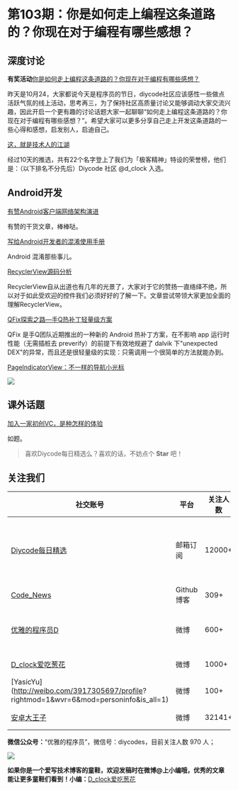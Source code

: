 # 第103期：你是如何走上编程这条道路的？你现在对于编程有哪些感想？

## 深度讨论

**有奖活动**[你是如何走上编程这条道路的？你现在对于编程有哪些感想？](http://www.diycode.cc/topics/376)

昨天是10月24，大家都说今天是程序员的节日，diycode社区应该感性一些做点活跃气氛的线上活动，思考再三，为了保持社区高质量讨论又能够调动大家交流兴趣，因此开启一个更有趣的讨论话题大家一起聊聊“如何走上编程这条道路的？你现在对于编程有哪些感想？”。希望大家可以更多分享自己走上开发这条道路的一些心得和感想，启发别人，启迪自己。

[这，就是技术人的江湖](http://www.diycode.cc/topics/379)

经过10天的推选，共有22个名字登上了我们为「极客精神」特设的荣誉榜，他们是：（以下排名不分先后）Diycode 社区 @d_clock 入选。

## Android开发

[有赞Android客户端网络架构演进](http://tech.youzan.com/android_http/)

有赞的干货文章，棒棒哒。

[写给Android开发者的混淆使用手册](http://mp.weixin.qq.com/s?__biz=MzI4NTQ2OTI4MA==&mid=2247483651&idx=1&sn=85f0d6c6a0f6c4f2ece97429f423c51c&chksm=ebeafe0cdc9d771a31344d0d6861e3b864bfe36d46652770aa522631eb0115a754e1be579d3b&mpshare=1&scene=1&srcid=1024UkYIEnnKkL8C8ZgbSmts&from=groupmessage&isappinstalled=0#wechat_redirect)

Android 混淆那些事儿。

[RecyclerView源码分析](http://blog.saymagic.cn/2016/10/21/understand-recycler.html)

RecyclerView自从出道也有几年的光景了，大家对于它的赞扬一直络绎不绝，所以对于如此受欢迎的控件我们必须好好的了解一下。文章尝试带领大家更加全面的理解RecyclerView。

[QFix探索之路—手Q热补丁轻量级方案](http://dev.qq.com/topic/57ff5832bb8fec206ce2185d)

QFix 是手Q团队近期推出的一种新的 Android 热补丁方案，在不影响 app 运行时性能（无需插桩去 preverify）的前提下有效地规避了 dalvik 下"unexpected DEX"的异常，而且还是很轻量级的实现：只需调用一个很简单的方法就能办到。

[PageIndicatorView：不一样的导航小光标](https://github.com/romandanylyk/PageIndicatorView)

![](https://github.com/romandanylyk/PageIndicatorView/raw/master/assets/animation_worm.gif?raw=true)

## 课外话题

[加入一家初创VC，是种怎样的体验](https://zhuanlan.zhihu.com/p/23143534)

如题。

> 喜欢Diycode每日精选么？喜欢的话，不妨点个 **Star** 吧！

## 关注我们

| 社交账号  |  平台  | 关注人数 | 说明 |
| -------- | -------- | -------- | -------- |
| [Diycode每日精选](http://list.qq.com/cgi-bin/qf_invite?id=d469993d2c888e971c0fbb2309c4d84256968386b126b967)|   邮箱订阅  | 12000+ | 每日分享一次Android、iOS、Swfit技术干货  |
| [Code_News](https://github.com/DiyCodes/code_news) |    Github博客  |309+ | 每日邮件推送列表  |
| [优雅的程序员D](http://weibo.com/u/5891258264) |   微博  | 600+ | 官方微博，每日分享开源信息  |
| [D_clock爱吃葱花](http://weibo.com/u/2480694892)  |   微博  | 1000+ | 日报发起人  |
|[YasicYu](http://weibo.com/3917305697/profile? rightmod=1&wvr=6&mod=personinfo&is_all=1)  |   微博  | 100+ | 日报发起人  |
|[安卓大王子](http://weibo.com/apkbus/)   |   微博  | 32141+ | 日报发起人  |



**微信公众号：**“优雅的程序员”，微信号：diycodes，目前关注人数 970 人；

![](http://upload-images.jianshu.io/upload_images/1846413-b42abfa70f909099.jpg?imageMogr2/auto-orient/strip%7CimageView2/2/w/1240)

**如果你是一个爱写技术博客的童鞋，欢迎发稿时在微博@上小编哦，优秀的文章能让更多童鞋们看到！小编：**[D_clock爱吃葱花](http://weibo.com/2480694892/profile?rightmod=1&wvr=6&mod=personinfo&is_all=1)
